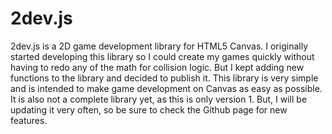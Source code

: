 # 2dev.js
  2dev.js is a 2D game development library for HTML5 Canvas. I originally started developing this library so I could create my games quickly without having to redo any of the math for collision logic. But I kept adding new functions to the library and decided to publish it. This library is very simple and is intended to make game development on Canvas as easy as possible. It is also not a complete library yet, as this is only version 1. But, I will be updating it very often, so be sure to check the Github page for new features.
